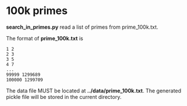 # 100k primes

**search_in_primes.py** read a list of primes from prime_100k.txt.

The format of __prime_100k.txt__ is

```
1 2
2 3
3 5
4 7
...
99999 1299689
100000 1299709
```

The data file MUST be located at __../data/prime_100k.txt__. The generated pickle file will be stored in the current directory.

